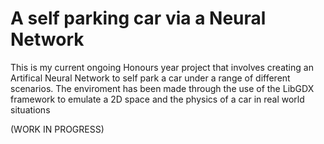 <h1>
<b>A self parking car via a Neural Network</b>
</h1>
This is my current ongoing Honours year project that involves creating an Artifical Neural Network to self park a car under a range of different scenarios. The enviroment has been made through the use of the LibGDX framework to emulate a 2D space and the physics of a car in real world situations

(WORK IN PROGRESS)
